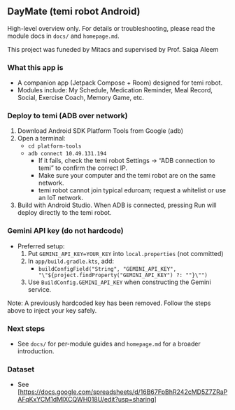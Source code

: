## DayMate (temi robot Android)

High-level overview only. For details or troubleshooting, please read the module docs in `docs/` and `homepage.md`.

This project was funeded by Mitacs and supervised by Prof. Saiqa Aleem

### What this app is
- A companion app (Jetpack Compose + Room) designed for temi robot.
- Modules include: My Schedule, Medication Reminder, Meal Record, Social, Exercise Coach, Memory Game, etc.

### Deploy to temi (ADB over network)
1) Download Android SDK Platform Tools from Google (adb)
2) Open a terminal:
   - `cd platform-tools`
   - `adb connect 10.49.131.194`
     - If it fails, check the temi robot Settings → “ADB connection to temi” to confirm the correct IP.
     - Make sure your computer and the temi robot are on the same network.
     - temi robot cannot join typical eduroam; request a whitelist or use an IoT network.
3) Build with Android Studio. When ADB is connected, pressing Run will deploy directly to the temi robot.

### Gemini API key (do not hardcode)
- Preferred setup:
  1) Put `GEMINI_API_KEY=YOUR_KEY` into `local.properties` (not committed)
  2) In `app/build.gradle.kts`, add:
     - `buildConfigField("String", "GEMINI_API_KEY", "\"${project.findProperty("GEMINI_API_KEY") ?: ""}\"")`
  3) Use `BuildConfig.GEMINI_API_KEY` when constructing the Gemini service.

Note: A previously hardcoded key has been removed. Follow the steps above to inject your key safely.

### Next steps
- See `docs/` for per-module guides and `homepage.md` for a broader introduction.

### Dataset
- See [https://docs.google.com/spreadsheets/d/16B67FpBhR242cMD5Z7ZRaPAFqKxYCM1dMIXCQWH018U/edit?usp=sharing]